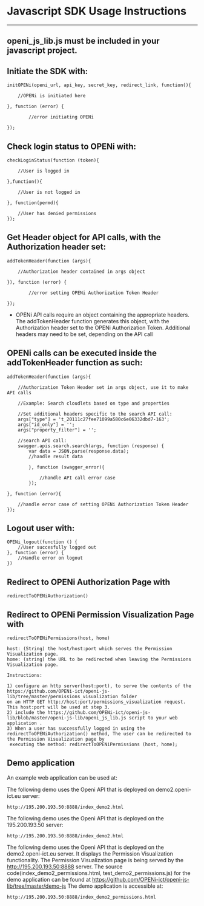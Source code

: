 # Javascript SDK Usage Instructions
-----

## openi\_js\_lib.js  must be included in your javascript project.

## Initiate the SDK with:

    initOPENi(openi_url, api_key, secret_key, redirect_link, function(){

		//OPENi is initiated here

	}, function (error) {

    		//error initiating OPENi

    });



## Check login status to OPENi with:

	checkLoginStatus(function (token){
			
		//User is logged in
        
	},function(){

		//User is not logged in

	}, function(permd){

		//User has denied permissions
	});

## Get Header object for API calls, with the Authorization header set:

	addTokenHeader(function (args){
				
		//Authorization header contained in args object

	}), function (error) {

          	//error setting OPENi Authorization Token Header

    });
    
- OPENi API calls require an object containing the appropriate headers. The addTokenHeader function generates this object,
 with the Authorization header set to the OPENi Authorization Token. Additional headers may need to be set, depending on
 the API call

## OPENi calls can be executed inside the addTokenHeader function as such:

	addTokenHeader(function (args){

		//Authorization Token Header set in args object, use it to make API calls
				
		//Example: Search cloudlets based on type and properties 
		
		//Set additional headers specific to the search API call:
		args["type"] = 't_20111c27fee71099a580c6e06332dbd7-163';
		args["id_only"] = '';
		args["property_filter"] = '';

		//search API call:
		swagger.apis.search.search(args, function (response) {
			var data = JSON.parse(response.data);
			//handle result data

			}, function (swagger_error){
                  
				//handle API call error case
			});

	}, function (error){

		//handle error case of setting OPENi Authorization Token Header
	});

## Logout user with:

    OPENi_logout(function () {
		//User succesfully logged out
    }, function (error) {
		//Handle error on logout
    })
    
## Redirect to OPENi Authorization Page with
    redirectToOPENiAuthorization()

## Redirect to OPENi Permission Visualization Page with

    redirectToOPENiPermissions(host, home)
    
    host: (String) the host/host:port which serves the Permission Visualization page.
    home: (string) the URL to be redirected when leaving the Permissions Visualization page.
	
	Instructions: 
	
	1) configure an http server(host:port), to serve the contents of the https://github.com/OPENi-ict/openi-js-lib/tree/master/permissions_visualization folder
	on an HTTP GET http://host:port/permissions_visualization request. This host:port will be used at step 3.
	2) include the https://github.com/OPENi-ict/openi-js-lib/blob/master/openi-js-lib/openi_js_lib.js script to your web application .
	3) When a user has successfully logged in using the redirectToOPENiAuthorization() method, The user can be redirected to the Permission Visualization page by
	 executing the method: redirectToOPENiPermissions (host, home); 

## Demo application

An example web application can be used at:

The following demo uses the Openi API that is deployed on demo2.openi-ict.eu server: 

    http://195.200.193.50:8888/index_demo2.html  

The following demo uses the Openi API that is deployed on the 195.200.193.50 server: 

    http://195.200.193.50:8888/index_demo2.html    
	
The following demo uses the Openi API that is deployed on the demo2.openi-ict.eu server. 
It displays the Permission Visualization functionality.
The Permission Visualization page is being served by the http://195.200.193.50:8888 server.
The source code(index_demo2_permissions.html, test_demo2_permissions.js) for the demo application can be found at https://github.com/OPENi-ict/openi-js-lib/tree/master/demo-js
The demo application is accessible at:

    http://195.200.193.50:8888/index_demo2_permissions.html    





